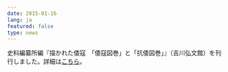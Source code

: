 ```yaml
---
date: 2015-01-16
lang: ja
featured: false
type: news
---
```

史料編纂所編『描かれた倭寇　「倭寇図巻」と「抗倭図巻」』（吉川弘文館）を刊行しました。詳細は<a href="http://www.yoshikawa-k.co.jp/book/b176610.html" target="_blank">こちら</a>。
